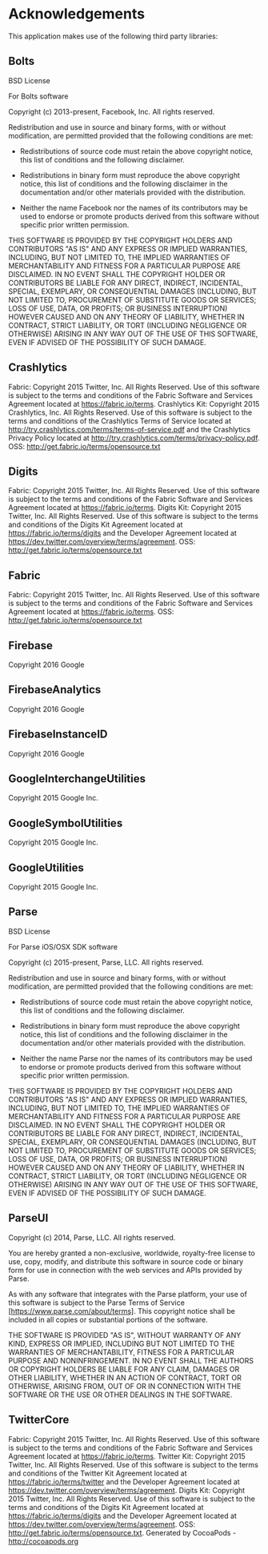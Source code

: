 # Acknowledgements
This application makes use of the following third party libraries:

## Bolts

BSD License

For Bolts software

Copyright (c) 2013-present, Facebook, Inc. All rights reserved.

Redistribution and use in source and binary forms, with or without modification,
are permitted provided that the following conditions are met:

 * Redistributions of source code must retain the above copyright notice, this
   list of conditions and the following disclaimer.

 * Redistributions in binary form must reproduce the above copyright notice,
   this list of conditions and the following disclaimer in the documentation
   and/or other materials provided with the distribution.

 * Neither the name Facebook nor the names of its contributors may be used to
   endorse or promote products derived from this software without specific
   prior written permission.

THIS SOFTWARE IS PROVIDED BY THE COPYRIGHT HOLDERS AND CONTRIBUTORS "AS IS" AND
ANY EXPRESS OR IMPLIED WARRANTIES, INCLUDING, BUT NOT LIMITED TO, THE IMPLIED
WARRANTIES OF MERCHANTABILITY AND FITNESS FOR A PARTICULAR PURPOSE ARE
DISCLAIMED. IN NO EVENT SHALL THE COPYRIGHT HOLDER OR CONTRIBUTORS BE LIABLE FOR
ANY DIRECT, INDIRECT, INCIDENTAL, SPECIAL, EXEMPLARY, OR CONSEQUENTIAL DAMAGES
(INCLUDING, BUT NOT LIMITED TO, PROCUREMENT OF SUBSTITUTE GOODS OR SERVICES;
LOSS OF USE, DATA, OR PROFITS; OR BUSINESS INTERRUPTION) HOWEVER CAUSED AND ON
ANY THEORY OF LIABILITY, WHETHER IN CONTRACT, STRICT LIABILITY, OR TORT
(INCLUDING NEGLIGENCE OR OTHERWISE) ARISING IN ANY WAY OUT OF THE USE OF THIS
SOFTWARE, EVEN IF ADVISED OF THE POSSIBILITY OF SUCH DAMAGE.

## Crashlytics

Fabric: Copyright 2015 Twitter, Inc. All Rights Reserved. Use of this software is subject to the terms and conditions of the Fabric Software and Services Agreement located at https://fabric.io/terms. Crashlytics Kit: Copyright 2015 Crashlytics, Inc. All Rights Reserved. Use of this software is subject to the terms and conditions of the Crashlytics Terms of Service located at http://try.crashlytics.com/terms/terms-of-service.pdf and the Crashlytics Privacy Policy located at http://try.crashlytics.com/terms/privacy-policy.pdf. OSS: http://get.fabric.io/terms/opensource.txt

## Digits

Fabric: Copyright 2015 Twitter, Inc. All Rights Reserved. Use of this software is subject to the terms and conditions of the Fabric Software and Services Agreement located at https://fabric.io/terms.  Digits Kit: Copyright 2015 Twitter, Inc. All Rights Reserved. Use of this software is subject to the terms and conditions of the Digits Kit Agreement located at https://fabric.io/terms/digits and the Developer Agreement located at https://dev.twitter.com/overview/terms/agreement. OSS: http://get.fabric.io/terms/opensource.txt

## Fabric

Fabric: Copyright 2015 Twitter, Inc. All Rights Reserved. Use of this software is subject to the terms and conditions of the Fabric Software and Services Agreement located at https://fabric.io/terms. OSS: http://get.fabric.io/terms/opensource.txt

## Firebase

Copyright 2016 Google

## FirebaseAnalytics

Copyright 2016 Google

## FirebaseInstanceID

Copyright 2016 Google

## GoogleInterchangeUtilities

Copyright 2015 Google Inc.

## GoogleSymbolUtilities

Copyright 2015 Google Inc.

## GoogleUtilities

Copyright 2015 Google Inc.

## Parse

BSD License

For Parse iOS/OSX SDK software

Copyright (c) 2015-present, Parse, LLC. All rights reserved.

Redistribution and use in source and binary forms, with or without modification,
are permitted provided that the following conditions are met:

 * Redistributions of source code must retain the above copyright notice, this
   list of conditions and the following disclaimer.

 * Redistributions in binary form must reproduce the above copyright notice,
   this list of conditions and the following disclaimer in the documentation
   and/or other materials provided with the distribution.

 * Neither the name Parse nor the names of its contributors may be used to
   endorse or promote products derived from this software without specific
   prior written permission.

THIS SOFTWARE IS PROVIDED BY THE COPYRIGHT HOLDERS AND CONTRIBUTORS "AS IS" AND
ANY EXPRESS OR IMPLIED WARRANTIES, INCLUDING, BUT NOT LIMITED TO, THE IMPLIED
WARRANTIES OF MERCHANTABILITY AND FITNESS FOR A PARTICULAR PURPOSE ARE
DISCLAIMED. IN NO EVENT SHALL THE COPYRIGHT HOLDER OR CONTRIBUTORS BE LIABLE FOR
ANY DIRECT, INDIRECT, INCIDENTAL, SPECIAL, EXEMPLARY, OR CONSEQUENTIAL DAMAGES
(INCLUDING, BUT NOT LIMITED TO, PROCUREMENT OF SUBSTITUTE GOODS OR SERVICES;
LOSS OF USE, DATA, OR PROFITS; OR BUSINESS INTERRUPTION) HOWEVER CAUSED AND ON
ANY THEORY OF LIABILITY, WHETHER IN CONTRACT, STRICT LIABILITY, OR TORT
(INCLUDING NEGLIGENCE OR OTHERWISE) ARISING IN ANY WAY OUT OF THE USE OF THIS
SOFTWARE, EVEN IF ADVISED OF THE POSSIBILITY OF SUCH DAMAGE.


## ParseUI

Copyright (c) 2014, Parse, LLC. All rights reserved.

You are hereby granted a non-exclusive, worldwide, royalty-free license to use,
copy, modify, and distribute this software in source code or binary form for use
in connection with the web services and APIs provided by Parse.

As with any software that integrates with the Parse platform, your use of
this software is subject to the Parse Terms of Service
[https://www.parse.com/about/terms]. This copyright notice shall be
included in all copies or substantial portions of the software.

THE SOFTWARE IS PROVIDED "AS IS", WITHOUT WARRANTY OF ANY KIND, EXPRESS OR
IMPLIED, INCLUDING BUT NOT LIMITED TO THE WARRANTIES OF MERCHANTABILITY, FITNESS
FOR A PARTICULAR PURPOSE AND NONINFRINGEMENT. IN NO EVENT SHALL THE AUTHORS OR
COPYRIGHT HOLDERS BE LIABLE FOR ANY CLAIM, DAMAGES OR OTHER LIABILITY, WHETHER
IN AN ACTION OF CONTRACT, TORT OR OTHERWISE, ARISING FROM, OUT OF OR IN
CONNECTION WITH THE SOFTWARE OR THE USE OR OTHER DEALINGS IN THE SOFTWARE.


## TwitterCore

Fabric: Copyright 2015 Twitter, Inc. All Rights Reserved. Use of this software is subject to the terms and conditions of the Fabric Software and Services Agreement located at https://fabric.io/terms. Twitter Kit: Copyright 2015 Twitter, Inc. All Rights Reserved. Use of this software is subject to the terms and conditions of the Twitter Kit Agreement located at https://fabric.io/terms/twitter and the Developer Agreement located at https://dev.twitter.com/overview/terms/agreement. Digits Kit: Copyright 2015 Twitter, Inc. All Rights Reserved. Use of this software is subject to the terms and conditions of the Digits Kit Agreement located at https://fabric.io/terms/digits and the Developer Agreement located at https://dev.twitter.com/overview/terms/agreement. OSS: http://get.fabric.io/terms/opensource.txt.
Generated by CocoaPods - http://cocoapods.org
